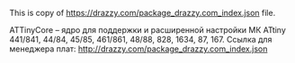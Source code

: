 This is copy of https://drazzy.com/package_drazzy.com_index.json file.

ATTinyCore – ядро для поддержки и расширенной настройки МК ATtiny 441/841, 44/84, 45/85, 461/861, 48/88, 828, 1634, 87, 167.
Ссылка для менеджера плат: http://drazzy.com/package_drazzy.com_index.json
